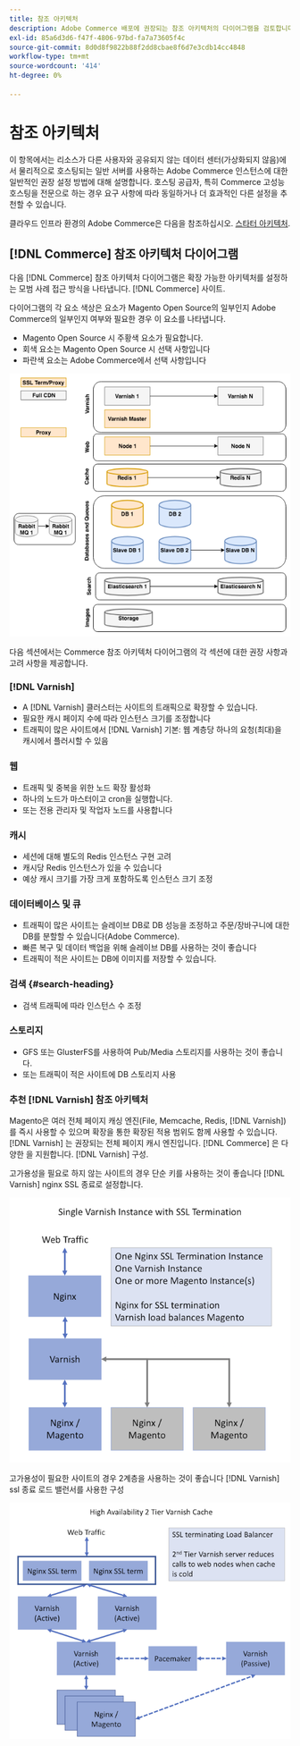 ```yaml
---
title: 참조 아키텍처
description: Adobe Commerce 배포에 권장되는 참조 아키텍처의 다이어그램을 검토합니다.
exl-id: 85a6d3d6-f47f-4806-97bd-fa7a73605f4c
source-git-commit: 8d0d8f9822b88f2dd8cbae8f6d7e3cdb14cc4848
workflow-type: tm+mt
source-wordcount: '414'
ht-degree: 0%

---
```


# 참조 아키텍처

이 항목에서는 리소스가 다른 사용자와 공유되지 않는 데이터 센터(가상화되지 않음)에서 물리적으로 호스팅되는 일반 서버를 사용하는 Adobe Commerce 인스턴스에 대한 일반적인 권장 설정 방법에 대해 설명합니다. 호스팅 공급자, 특히 Commerce 고성능 호스팅을 전문으로 하는 경우 요구 사항에 따라 동일하거나 더 효과적인 다른 설정을 추천할 수 있습니다.

클라우드 인프라 환경의 Adobe Commerce은 다음을 참조하십시오. [스타터 아키텍처](https://devdocs.magento.com/cloud/architecture/starter-architecture.html).

## [!DNL Commerce] 참조 아키텍처 다이어그램

다음 [!DNL Commerce] 참조 아키텍처 다이어그램은 확장 가능한 아키텍처를 설정하는 모범 사례 접근 방식을 나타냅니다. [!DNL Commerce] 사이트.

다이어그램의 각 요소 색상은 요소가 Magento Open Source의 일부인지 Adobe Commerce의 일부인지 여부와 필요한 경우 이 요소를 나타냅니다.

* Magento Open Source 시 주황색 요소가 필요합니다.
* 회색 요소는 Magento Open Source 시 선택 사항입니다
* 파란색 요소는 Adobe Commerce에서 선택 사항입니다

![Commerce 참조 아키텍처 다이어그램](../assets/performance/images/ref-architecture-2.3.png)

다음 섹션에서는 Commerce 참조 아키텍처 다이어그램의 각 섹션에 대한 권장 사항과 고려 사항을 제공합니다.

### [!DNL Varnish]

* A [!DNL Varnish] 클러스터는 사이트의 트래픽으로 확장할 수 있습니다.
* 필요한 캐시 페이지 수에 따라 인스턴스 크기를 조정합니다
* 트래픽이 많은 사이트에서 [!DNL Varnish] 기본: 웹 계층당 하나의 요청(최대)을 캐시에서 플러시할 수 있음

### 웹

* 트래픽 및 중복을 위한 노드 확장 활성화
* 하나의 노드가 마스터이고 cron을 실행합니다.
* 또는 전용 관리자 및 작업자 노드를 사용합니다

### 캐시

* 세션에 대해 별도의 Redis 인스턴스 구현 고려
* 캐시당 Redis 인스턴스가 있을 수 있습니다
* 예상 캐시 크기를 가장 크게 포함하도록 인스턴스 크기 조정

### 데이터베이스 및 큐

* 트래픽이 많은 사이트는 슬레이브 DB로 DB 성능을 조정하고 주문/장바구니에 대한 DB를 분할할 수 있습니다(Adobe Commerce).
* 빠른 복구 및 데이터 백업을 위해 슬레이브 DB를 사용하는 것이 좋습니다
* 트래픽이 적은 사이트는 DB에 이미지를 저장할 수 있습니다.

### 검색 {#search-heading}

* 검색 트래픽에 따라 인스턴스 수 조정

### 스토리지

* GFS 또는 GlusterFS를 사용하여 Pub/Media 스토리지를 사용하는 것이 좋습니다.
* 또는 트래픽이 적은 사이트에 DB 스토리지 사용

### 추천 [!DNL Varnish] 참조 아키텍처

Magento은 여러 전체 페이지 캐싱 엔진(File, Memcache, Redis, [!DNL Varnish])를 즉시 사용할 수 있으며 확장을 통한 확장된 적용 범위도 함께 사용할 수 있습니다. [!DNL Varnish] 는 권장되는 전체 페이지 캐시 엔진입니다.  [!DNL Commerce] 은 다양한 을 지원합니다. [!DNL Varnish] 구성.

고가용성을 필요로 하지 않는 사이트의 경우 단순 키를 사용하는 것이 좋습니다 [!DNL Varnish] nginx SSL 종료로 설정합니다.

![단순 [!DNL Varnish] SSL 종료를 사용한 구성](../assets/performance/images/single-varnish-with-ssl-termination.png)

고가용성이 필요한 사이트의 경우 2계층을 사용하는 것이 좋습니다 [!DNL Varnish] ssl 종료 로드 밸런서를 사용한 구성

![2계층 고가용성 [!DNL Varnish] ssl 종료 로드 밸런서를 사용한 구성](../assets/performance/images/ha-2-tier-varnish-with-ssl-term-load-balancer.png)
